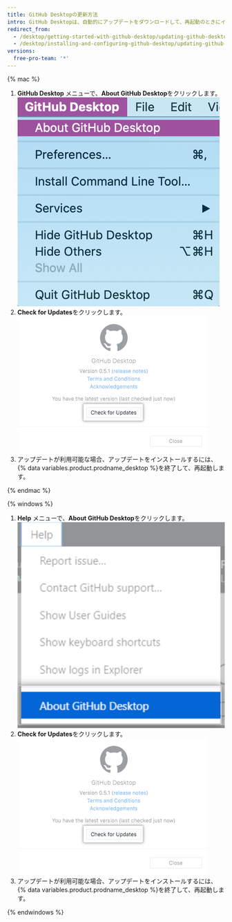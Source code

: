 ```yaml
---
title: GitHub Desktopの更新方法
intro: GitHub Desktopは、自動的にアップデートをダウンロードして、再起動のときにインストールします。 手動でアップデートを確認することもできます。
redirect_from:
  - /desktop/getting-started-with-github-desktop/updating-github-desktop
  - /desktop/installing-and-configuring-github-desktop/updating-github-desktop
versions:
  free-pro-team: '*'
---
```

{% mac %}

1. **GitHub Desktop** メニューで、**About GitHub Desktop**をクリックします。 ![About GitHub Desktopメニューオプション](/assets/images/help/desktop/desktop-menu-about-desktop-mac.png)
2. **Check for Updates**をクリックします。 ![Check for Updatesボタン](/assets/images/help/desktop/check-for-updates.png)
3. アップデートが利用可能な場合、アップデートをインストールするには、{% data variables.product.prodname_desktop %}を終了して、再起動します。

{% endmac %}

{% windows %}

1. **Help** メニューで、**About GitHub Desktop**をクリックします。 ![About GitHub Desktopメニューオプション](/assets/images/help/desktop/help-about-desktop-win.png)
2. **Check for Updates**をクリックします。 ![Check for Updatesボタン](/assets/images/help/desktop/check-for-updates.png)
3. アップデートが利用可能な場合、アップデートをインストールするには、{% data variables.product.prodname_desktop %}を終了して、再起動します。

{% endwindows %}
